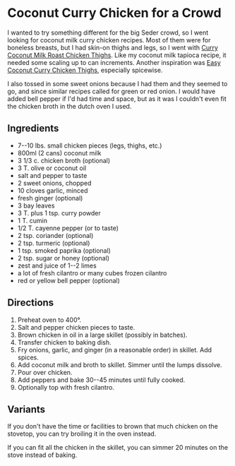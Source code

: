 [passover]: ../indices/passover.html
[potluck]: ../indices/potluck.html

# Coconut Curry Chicken for a Crowd

I wanted to try something different for the big Seder crowd, so I went looking for coconut milk curry chicken recipes.  Most of them were for boneless breasts, but I had skin-on thighs and legs, so I went with [Curry Coconut Milk Roast Chicken Thighs](http://whiteonricecouple.com/recipes/curry-coconut-milk-chicken-thighs/).  Like my coconut milk tapioca recipe, it needed some scaling up to can increments.  Another inspiration was [Easy Coconut Curry Chicken Thighs](https://simply-delicious-food.com/easy-coconut-curry-chicken-thighs/),  especially spicewise.

I also tossed in some sweet onions because I had them and they seemed to go, and since similar recipes called for green or red onion.  I would have added bell pepper if I'd had time and space, but as it was I couldn't even fit the chicken broth in the dutch oven I used.

## Ingredients

* 7--10 lbs. small chicken pieces (legs, thighs, etc.)
* 800ml (2 cans) coconut milk
* 3 1/3 c. chicken broth (optional)
* 3 T. olive or coconut oil
* salt and pepper to taste
* 2 sweet onions, chopped
* 10 cloves garlic, minced
* fresh ginger (optional)
* 3 bay leaves
* 3 T. plus 1 tsp. curry powder
* 1 T. cumin
* 1/2 T. cayenne pepper (or to taste)
* 2 tsp. coriander (optional)
* 2 tsp. turmeric (optional)
* 1 tsp. smoked paprika (optional)
* 2 tsp. sugar or honey (optional)
* zest and juice of 1--2 limes
* a lot of fresh cilantro or many cubes frozen cilantro
* red or yellow bell pepper (optional)

## Directions

1. Preheat oven to 400°.
1. Salt and pepper chicken pieces to taste.
2. Brown chicken in oil in a large skillet (possibly in batches).
3. Transfer chicken to baking dish.
4. Fry onions, garlic, and ginger (in a reasonable order) in skillet.  Add spices.
5. Add coconut milk and broth to skillet.  Simmer until the lumps dissolve.
6. Pour over chicken.
7. Add peppers and bake 30--45 minutes until fully cooked.
8. Optionally top with fresh cilantro.

## Variants

If you don't have the time or facilities to brown that much chicken on the stovetop, you can try broiling it in the oven instead.

If you can fit all the chicken in the skillet, you can simmer 20 minutes on the stove instead of baking.

